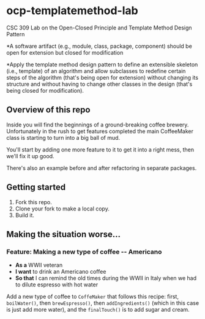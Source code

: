 # ocp-templatemethod-lab
CSC 309 Lab on the Open-Closed Principle and Template Method Design Pattern

*A software artifact (e.g., module, class, package, component) should be open for extension but closed for modification

*Apply the template method design pattern to define an extensible skeleton (i.e., template) of an algorithm and allow subclasses to redefine certain steps of the algorithm (that's being open for extension) without changing its structure and without having to change other classes in the design (that's being closed for modification).

## Overview of this repo

Inside you will find the beginnings of a ground-breaking coffee brewery. Unfortunately in the rush to get features completed the main CoffeeMaker class is starting to turn into a big ball of mud.

You'll start by adding one more feature to it to get it into a right mess, then we'll fix it up good.

There's also an example before and after refactoring in separate packages.

## Getting started

1. Fork this repo.
2. Clone your fork to make a local copy.
2. Build it.

## Making the situation worse...

### Feature: Making a new type of coffee -- Americano

* **As a** WWII veteran
* **I want** to drink an Americano coffee
* **So that** I can remind the old times during the WWII in Italy when we had to dilute espresso with hot water

Add a new type of coffee to ```CoffeMaker``` that follows this recipe: first, ```boilWater()```, then ```brewEspresso()```, then ```addIngredients()``` (which in this case is just add more water), and the ```finalTouch()``` is to add sugar and cream.
